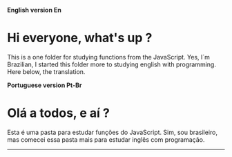 __English version En__

# Hi everyone, what's up ?
 This is a one folder for studying functions from the JavaScript.
Yes, I´m Brazilian, I started this folder more to studying english with programming. 
Here below, the translation.

__Portuguese version Pt-Br__

# Olá a todos, e aí ? 
  Esta é uma pasta para estudar funções do JavaScript. 
Sim, sou brasileiro, mas comecei essa pasta mais para estudar inglês com programação. 
_____________________________________________________________
